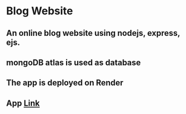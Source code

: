 # Blog Website

## An online blog website using nodejs, express, ejs.

## mongoDB atlas is used as database

## The app is deployed on Render

## App [Link](https://blog-8c4l.onrender.com/)
